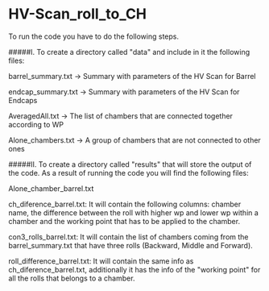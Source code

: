 # HV-Scan_roll_to_CH
To run the code you have to do the following steps.

#####I. To create a directory called "data" and include in it the following files:

barrel_summary.txt  -> Summary with parameters of the HV Scan for Barrel

endcap_summary.txt  -> Summary with parameters of the HV Scan for Endcaps

AveragedAll.txt     -> The list of chambers that are connected together according to WP

Alone_chambers.txt  -> A group of chambers that are not connected to other ones

#####II. To create a directory called "results" that will store the output of the code. As a result of running the code you will find the following files:

Alone_chamber_barrel.txt

ch_diference_barrel.txt:
It will contain the following columns: chamber name, the difference between the roll with higher wp and lower wp within a chamber and the working point that has to be applied to the chamber. 

con3_rolls_barrel.txt:
It will contain the list of chambers coming from the barrel_summary.txt that have three rolls (Backward, Middle and Forward).

roll_difference_barrel.txt: 
It will contain the same info as ch_diference_barrel.txt, additionally it has the info of the "working point" for all the rolls that belongs to a chamber.
